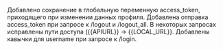 Добавлено сохранение в глобальную переменную access_token, приходящего при изменении данных профиля.
Добавлена отправка access_token при запросе к /logout и /logout_all.
В некоторых запросах исправлены пути доступа ({{APIURL}} -> {{LOCAL_URL}}.
Добавлены кавычки для username при запросе к /login.

